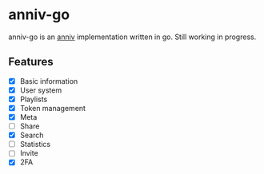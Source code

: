 # anniv-go

anniv-go is an [anniv][anniv] implementation written in go. Still working in progress.

[anniv]: https://book.anni.rs/06.anniv/00.readme.html

## Features

- [x] Basic information
- [x] User system
- [x] Playlists
- [x] Token management
- [x] Meta
- [ ] Share
- [x] Search
- [ ] Statistics
- [ ] Invite
- [x] 2FA
